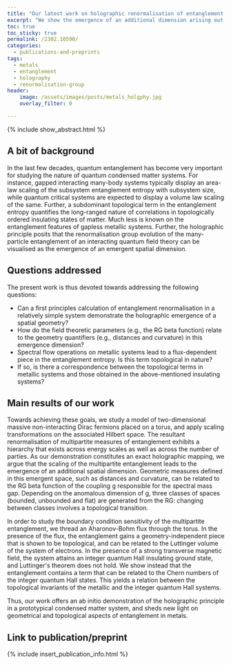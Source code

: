 ```yaml
---
title: "Our latest work on holographic renormalisation of entanglement in metals is now available on the arxiv."
excerpt: "We show the emergence of an additional dimension arising out of the scaling of multipartite entanglement upon applying RG transformations on 2D noninteracting electrons placed on a torus."
toc: true
toc_sticky: true
permalink: /2302.10590/
categories:
  - publications-and-preprints
tags:
  - metals
  - entanglement
  - holography
  - renormalisation-group
header:
    image: /assets/images/posts/metals_holgphy.jpg
    overlay_filter: 0

---
```


{% include show_abstract.html %}

## A bit of background

In the last few decades, quantum entanglement has become very important for studying the nature of quantum condensed matter systems. For instance, gapped interacting many-body systems typically display an area-law scaling of the subsystem entanglement entropy with subsystem size, while quantum critical systems are expected to display a volume law scaling of the same. Further, a subdominant topological term in the entanglement entropy quantifies the long-ranged nature of correlations in topologically ordered insulating states of matter. Much less is known on the entanglement features of gapless metallic systems. Further, the holographic principle posits that the renormalisation group evolution of the many-particle entanglement of an interacting quantum field theory can be visualised as the emergence of an emergent spatial dimension. 

## Questions addressed

The present work is thus devoted towards addressing the following questions:
- Can a first principles calculation of entanglement renormalisation in a relatively simple system demonstrate the holographic emergence of a spatial geometry? 
- How do the field theoretic parameters (e.g., the RG beta function) relate to the geometry quantifiers (e.g., distances and curvature) in this emergence dimension? 
- Spectral flow operations on metallic systems lead to a flux-dependent piece in the entanglement entropy. Is this term topological in nature? 
- If so, is there a correspondence between the topological terms in metallic systems and those obtained in the above-mentioned insulating systems?

## Main results of our work

Towards achieving these goals, we study a model of two-dimensional massive non-interacting Dirac fermions placed on a torus, and apply scaling transformations on the associated Hilbert space. The resultant renormalisation of multipartite measures of entanglement exhibits a hierarchy that exists across energy scales as well as across the number of parties. As our demonstration constitutes an exact holographic mapping, we argue that the scaling of the multipartite entanglement leads to the emergence of an additional spatial dimension. Geometric measures defined in this emergent space, such as distances and curvature, can be related to the RG beta function of the coupling g responsible for the spectral mass gap. Depending on the anomalous dimension of g, three classes of spaces (bounded, unbounded and flat) are generated from the RG: changing between classes involves  a topological transition. 

In order to study the boundary condition sensitivity of the multipartite entanglement, we thread an Aharonov-Bohm flux through the torus. In the presence of the flux, the entanglement gains a geometry-independent piece that is shown to be topological,  and can be related to the Luttinger volume of the system of electrons. In the presence of a strong transverse magnetic field, the system attains an integer quantum Hall insulating ground state, and Luttinger's theorem does not hold. We show instead that the entanglement contains a term that can be related to the Chern numbers of the integer quantum Hall states. This yields a relation between the topological invariants of the metallic and the integer quantum Hall systems.

Thus, our work offers an ab initio demonstration of the holographic principle in a prototypical condensed matter system, and sheds new light on geometrical and topological aspects of entanglement in metals.

## Link to publication/preprint

{% include insert_publication_info.html %}
